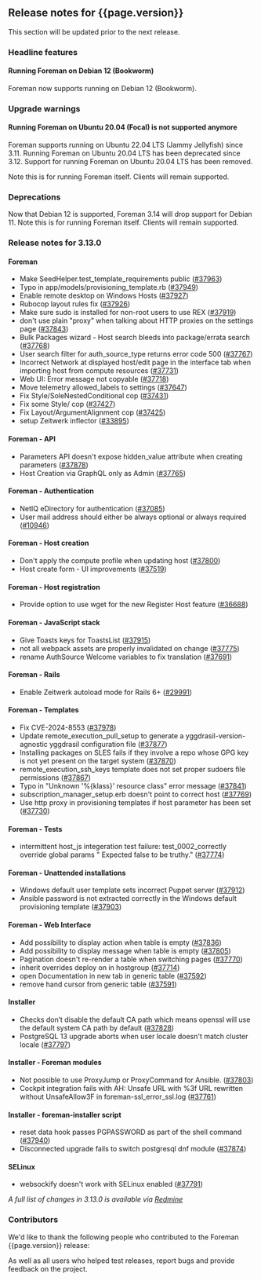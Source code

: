 ## Release notes for {{page.version}}

This section will be updated prior to the next release.

### Headline features

#### Running Foreman on Debian 12 (Bookworm)

Foreman now supports running on Debian 12 (Bookworm).

### Upgrade warnings

#### Running Foreman on Ubuntu 20.04 (Focal) is not supported anymore

Foreman supports running on Ubuntu 22.04 LTS (Jammy Jellyfish) since 3.11.
Running Foreman on Ubuntu 20.04 LTS has been deprecated since 3.12.
Support for running Foreman on Ubuntu 20.04 LTS has been removed.

Note this is for running Foreman itself.
Clients will remain supported.

### Deprecations

Now that Debian 12 is supported, Foreman 3.14 will drop support for Debian 11.
Note this is for running Foreman itself.
Clients will remain supported.

### Release notes for 3.13.0
#### Foreman
* Make SeedHelper.test_template_requirements public ([#37963](https://projects.theforeman.org/issues/37963))
* Typo in app/models/provisioning_template.rb ([#37949](https://projects.theforeman.org/issues/37949))
* Enable remote desktop on Windows Hosts ([#37927](https://projects.theforeman.org/issues/37927))
* Rubocop layout rules fix ([#37926](https://projects.theforeman.org/issues/37926))
* Make sure sudo is installed for non-root users to use REX ([#37919](https://projects.theforeman.org/issues/37919))
* don't use plain "proxy" when talking about HTTP proxies on the settings page ([#37843](https://projects.theforeman.org/issues/37843))
* Bulk Packages wizard - Host search bleeds into package/errata search ([#37768](https://projects.theforeman.org/issues/37768))
* User search filter for auth_source_type returns error code 500 ([#37767](https://projects.theforeman.org/issues/37767))
* Incorrect Network at displayed host/edit page in the interface tab when importing host from compute resources  ([#37731](https://projects.theforeman.org/issues/37731))
* Web UI: Error message not copyable ([#37718](https://projects.theforeman.org/issues/37718))
* Move telemetry allowed_labels to settings ([#37647](https://projects.theforeman.org/issues/37647))
* Fix Style/SoleNestedConditional cop ([#37431](https://projects.theforeman.org/issues/37431))
* Fix some Style/ cop ([#37427](https://projects.theforeman.org/issues/37427))
* Fix Layout/ArgumentAlignment cop ([#37425](https://projects.theforeman.org/issues/37425))
* setup Zeitwerk inflector ([#33895](https://projects.theforeman.org/issues/33895))

#### Foreman - API
* Parameters API doesn't expose hidden_value attribute when creating parameters ([#37878](https://projects.theforeman.org/issues/37878))
* Host Creation via GraphQL only as Admin ([#37765](https://projects.theforeman.org/issues/37765))

#### Foreman - Authentication
* NetIQ eDirectory for authentication ([#37085](https://projects.theforeman.org/issues/37085))
* User mail address should either be always optional or always required ([#10946](https://projects.theforeman.org/issues/10946))

#### Foreman - Host creation
* Don't apply the compute profile when updating host ([#37800](https://projects.theforeman.org/issues/37800))
* Host create form - UI improvements ([#37519](https://projects.theforeman.org/issues/37519))

#### Foreman - Host registration
* Provide option to use wget for the new Register Host feature ([#36688](https://projects.theforeman.org/issues/36688))

#### Foreman - JavaScript stack
* Give Toasts keys for ToastsList ([#37915](https://projects.theforeman.org/issues/37915))
* not all webpack assets are properly invalidated on change ([#37775](https://projects.theforeman.org/issues/37775))
* rename AuthSource Welcome variables to fix translation ([#37691](https://projects.theforeman.org/issues/37691))

#### Foreman - Rails
* Enable Zeitwerk autoload mode for Rails 6+ ([#29991](https://projects.theforeman.org/issues/29991))

#### Foreman - Templates
* Fix CVE-2024-8553 ([#37978](https://projects.theforeman.org/issues/37978))
* Update remote_execution_pull_setup to generate a yggdrasil-version-agnostic yggdrasil configuration file ([#37877](https://projects.theforeman.org/issues/37877))
* Installing packages on SLES fails if they involve a repo whose GPG key is not yet present on the target system ([#37870](https://projects.theforeman.org/issues/37870))
* remote_execution_ssh_keys template does not set proper sudoers file permissions ([#37867](https://projects.theforeman.org/issues/37867))
* Typo in "Unknown '%{klass}' resource class" error message ([#37841](https://projects.theforeman.org/issues/37841))
* subscription_manager_setup.erb doesn't point to correct host ([#37769](https://projects.theforeman.org/issues/37769))
* Use http proxy in provisioning templates if host parameter has been set ([#37730](https://projects.theforeman.org/issues/37730))

#### Foreman - Tests
* intermittent host_js integeration test failure:  test_0002_correctly override global params " Expected false to be truthy." ([#37774](https://projects.theforeman.org/issues/37774))

#### Foreman - Unattended installations
* Windows default user template sets incorrect Puppet server ([#37912](https://projects.theforeman.org/issues/37912))
* Ansible password is not extracted correctly in the Windows default provisioning template ([#37903](https://projects.theforeman.org/issues/37903))

#### Foreman - Web Interface
* Add possibility to display action when table is empty ([#37836](https://projects.theforeman.org/issues/37836))
* Add possibility to display message when table is empty ([#37805](https://projects.theforeman.org/issues/37805))
* Pagination doesn't re-render a table when switching pages ([#37770](https://projects.theforeman.org/issues/37770))
* inherit overrides deploy on in hostgroup ([#37714](https://projects.theforeman.org/issues/37714))
* open Documentation in new tab in generic table ([#37592](https://projects.theforeman.org/issues/37592))
* remove hand cursor from generic table ([#37591](https://projects.theforeman.org/issues/37591))

#### Installer
* Checks don’t disable the default CA path which means openssl will use the default system CA path by default ([#37828](https://projects.theforeman.org/issues/37828))
* PostgreSQL 13 upgrade aborts when user locale doesn't match cluster locale ([#37797](https://projects.theforeman.org/issues/37797))

#### Installer - Foreman modules
* Not possible to use ProxyJump or ProxyCommand for Ansible. ([#37803](https://projects.theforeman.org/issues/37803))
* Cockpit integration fails with AH: Unsafe URL with %3f URL rewritten without UnsafeAllow3F in foreman-ssl_error_ssl.log ([#37761](https://projects.theforeman.org/issues/37761))

#### Installer - foreman-installer script
* reset data hook passes PGPASSWORD as part of the shell command ([#37940](https://projects.theforeman.org/issues/37940))
* Disconnected upgrade fails to switch postgresql dnf module ([#37874](https://projects.theforeman.org/issues/37874))

#### SELinux
* websockify doesn't work with SELinux enabled ([#37791](https://projects.theforeman.org/issues/37791))

*A full list of changes in 3.13.0 is available via [Redmine](https://projects.theforeman.org/issues?set_filter=1&sort=id%3Adesc&status_id=closed&f[]=cf_12&op[cf_12]=%3D&v[cf_12]=1880)*


### Contributors

We'd like to thank the following people who contributed to the Foreman {{page.version}} release:

<!-- update scripts/committers.rb with the correct versions and dates and fill this in -->

As well as all users who helped test releases, report bugs and provide feedback on the project.
